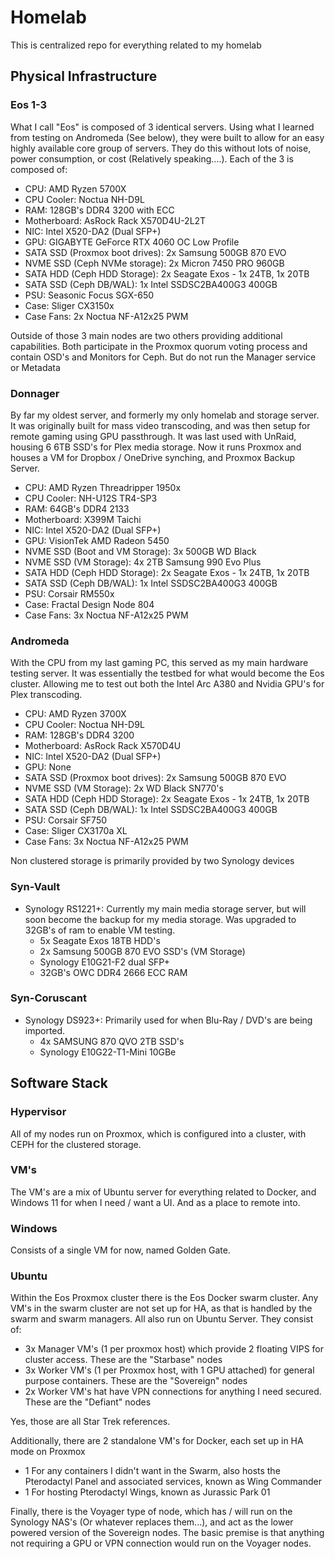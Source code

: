 # Homelab
This is centralized repo for everything related to my homelab

## Physical Infrastructure
### Eos 1-3
What I call "Eos" is composed of 3 identical servers. Using what I learned from testing on Andromeda (See below), they were built to allow for an easy highly available core group of servers. They do this without lots of noise, power consumption, or cost (Relatively speaking....). Each of the 3 is composed of:
- CPU: AMD Ryzen 5700X
- CPU Cooler: Noctua NH-D9L
- RAM: 128GB's DDR4 3200 with ECC
- Motherboard: AsRock Rack X570D4U-2L2T
- NIC: Intel X520-DA2 (Dual SFP+)
- GPU: GIGABYTE GeForce RTX 4060 OC Low Profile
- SATA SSD (Proxmox boot drives): 2x Samsung 500GB 870 EVO
- NVME SSD (Ceph NVMe storage): 2x Micron 7450 PRO 960GB
- SATA HDD (Ceph HDD Storage): 2x Seagate Exos - 1x 24TB, 1x 20TB
- SATA SSD (Ceph DB/WAL): 1x Intel SSDSC2BA400G3 400GB
- PSU: Seasonic Focus SGX-650
- Case: Sliger CX3150x
- Case Fans: 2x Noctua NF-A12x25 PWM

Outside of those 3 main nodes are two others providing additional capabilities. Both participate in the Proxmox quorum voting process and contain OSD's and Monitors for Ceph. But do not run the Manager service or Metadata 

### Donnager
By far my oldest server, and formerly my only homelab and storage server. It was originally built for mass video transcoding, and was then setup for remote gaming using GPU passthrough. It was last used with UnRaid, housing 6 6TB SSD's for Plex media storage. Now it runs Proxmox and houses a VM for Dropbox / OneDrive synching, and Proxmox Backup Server.
- CPU: AMD Ryzen Threadripper 1950x
- CPU Cooler: NH-U12S TR4-SP3
- RAM: 64GB's DDR4 2133
- Motherboard: X399M Taichi
- NIC: Intel X520-DA2 (Dual SFP+)
- GPU: VisionTek AMD Radeon 5450
- NVME SSD (Boot and VM Storage): 3x 500GB WD Black
- NVME SSD (VM Storage): 4x 2TB Samsung 990 Evo Plus
- SATA HDD (Ceph HDD Storage): 2x Seagate Exos - 1x 24TB, 1x 20TB
- SATA SSD (Ceph DB/WAL): 1x Intel SSDSC2BA400G3 400GB
- PSU: Corsair RM550x
- Case: Fractal Design Node 804
- Case Fans: 3x Noctua NF-A12x25 PWM

### Andromeda
With the CPU from my last gaming PC, this served as my main hardware testing server. It was essentially the testbed for what would become the Eos cluster. Allowing me to test out both the Intel Arc A380 and Nvidia GPU's for Plex transcoding.
- CPU: AMD Ryzen 3700X
- CPU Cooler: Noctua NH-D9L
- RAM: 128GB's DDR4 3200
- Motherboard: AsRock Rack X570D4U
- NIC: Intel X520-DA2 (Dual SFP+)
- GPU: None
- SATA SSD (Proxmox boot drives): 2x Samsung 500GB 870 EVO
- NVME SSD (VM Storage): 2x WD Black SN770's
- SATA HDD (Ceph HDD Storage): 2x Seagate Exos - 1x 24TB, 1x 20TB
- SATA SSD (Ceph DB/WAL): 1x Intel SSDSC2BA400G3 400GB
- PSU: Corsair SF750
- Case: Sliger CX3170a XL
- Case Fans: 3x Noctua NF-A12x25 PWM

Non clustered storage is primarily provided by two Synology devices

### Syn-Vault
- Synology RS1221+: Currently my main media storage server, but will soon become the backup for my media storage. Was upgraded to 32GB's of ram to enable VM testing.
    - 5x Seagate Exos 18TB HDD's
    - 2x Samsung 500GB 870 EVO SSD's (VM Storage)
    - Synology E10G21-F2 dual SFP+
    - 32GB's OWC DDR4 2666 ECC RAM

### Syn-Coruscant
- Synology DS923+: Primarily used for when Blu-Ray / DVD's are being imported.
    - 4x SAMSUNG 870 QVO 2TB SSD's
    - Synology E10G22-T1-Mini 10GBe

## Software Stack

### Hypervisor
All of my nodes run on Proxmox, which is configured into a cluster, with CEPH for the clustered storage.

### VM's
The VM's are a mix of Ubuntu server for everything related to Docker, and Windows 11 for when I need / want a UI. And as a place to remote into.

### Windows
Consists of a single VM for now, named Golden Gate.

### Ubuntu
Within the Eos Proxmox cluster there is the Eos Docker swarm cluster. Any VM's in the swarm cluster are not set up for HA, as that is handled by the swarm and swarm managers. All also run on Ubuntu Server. They consist of:
- 3x Manager VM's (1 per proxmox host) which provide 2 floating VIPS for cluster access. These are the "Starbase" nodes
- 3x Worker VM's (1 per Proxmox host, with 1 GPU attached) for general purpose containers. These are the "Sovereign" nodes
- 2x Worker VM's hat have VPN connections for anything I need secured. These are the "Defiant" nodes

Yes, those are all Star Trek references.

Additionally, there are 2 standalone VM's for Docker, each set up in HA mode on Proxmox
- 1 For any containers I didn't want in the Swarm, also hosts the Pterodactyl Panel and associated services, known as Wing Commander
- 1 For hosting Pterodactyl Wings, known as Jurassic Park 01

Finally, there is the Voyager type of node, which has / will run on the Synology NAS's (Or whatever replaces them...), and act as the lower powered version of the Sovereign nodes. The basic premise is that anything not requiring a GPU or VPN connection would run on the Voyager nodes.